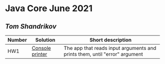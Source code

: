 # Java Core June 2021

## *Tom Shandrikov*

| Number | Solution  | Short description
| --- | --- | --- |
| HW1 | [Console printer](https://github.com/NikolaevArtem/Java_Core_June_2021/tree/Feature/TomShandrikov/src/main/java/hometask_1) | The app that reads input arguments and prints them, until "error" argument |

